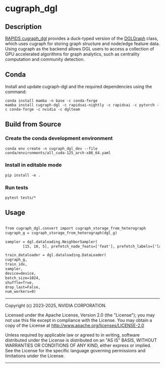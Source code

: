 # cugraph_dgl

## Description

[RAPIDS cugraph_dgl](https://github.com/rapidsai/cugraph-gnn/blob/branch-25.02/python/cugraph-dgl/README.md) provides a duck-typed version of the [DGLGraph](https://docs.dgl.ai/api/python/dgl.DGLGraph.html#dgl.DGLGraph) class, which uses cugraph for storing graph structure and node/edge feature data.  Using cugraph as the backend allows DGL users to access a collection of GPU accelerated algorithms for graph analytics, such as centrality computation and community detection.

## Conda

Install and update cugraph-dgl and the required dependencies using the command:

```
conda install mamba -n base -c conda-forge
mamba install cugraph-dgl -c rapidsai-nightly -c rapidsai -c pytorch -c conda-forge -c nvidia -c dglteam
```

## Build from Source

### Create the conda development environment
```
conda env create -n cugraph_dgl_dev --file conda/environments/all_cuda-125_arch-x86_64.yaml
```

### Install  in editable mode
```
pip install -e .
```

### Run tests

```
pytest tests/*
```


## Usage
```diff

from cugraph_dgl.convert import cugraph_storage_from_heterograph
cugraph_g = cugraph_storage_from_heterograph(dgl_g)

sampler = dgl.dataloading.NeighborSampler(
        [15, 10, 5], prefetch_node_feats=['feat'], prefetch_labels=['label'])

train_dataloader = dgl.dataloading.DataLoader(
cugraph_g,
train_idx,
sampler,
device=device,
batch_size=1024,
shuffle=True,
drop_last=False,
num_workers=0)
```

___
Copyright (c) 2023-2025, NVIDIA CORPORATION.

Licensed under the Apache License, Version 2.0 (the "License");  you may not use this file except in compliance with the License. You may obtain a copy of the License at http://www.apache.org/licenses/LICENSE-2.0

Unless required by applicable law or agreed to in writing, software distributed under the License is distributed on an "AS IS" BASIS, WITHOUT WARRANTIES OR CONDITIONS OF ANY KIND, either express or implied. See the License for the specific language governing permissions and limitations under the License.
___
